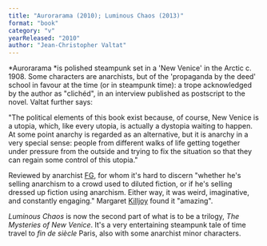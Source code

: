 ```yaml
---
title: "Aurorarama (2010); Luminous Chaos (2013)"
format: "book"
category: "v"
yearReleased: "2010"
author: "Jean-Christopher Valtat"
---
```

*Aurorarama *is polished steampunk set in a 'New Venice' in the Arctic c. 1908. Some characters are anarchists, but of the 'propaganda by the deed' school in favour at the time (or in steampunk time): a trope acknowledged by the author as "clichéd", in an interview published as postscript to the novel. Valtat further says:

"The political elements of this book exist because, of course, New Venice is a utopia, which, like every utopia, is actually a dystopia waiting to happen. At some point anarchy is regarded as an alternative, but it is anarchy in a very special sense: people from different walks of life getting together under pressure from the outside and trying to fix the situation so that they can regain some control of this utopia."

Reviewed by anarchist [FG](https://web.archive.org/web/20161129061226/www.leftbankbooks.com/sp.php), for whom it's hard to discern "whether he's selling anarchism to a crowd used to diluted fiction, or if he's selling dressed up fiction using anarchism. Either way, it was weird, imaginative, and constantly engaging." Margaret [Killjoy](http://www.whitecatpublications.com/interview-with-margaret-kiljoy/) found it "amazing".

*Luminous Chaos* is now the second part of what is to be a trilogy, *The Mysteries of New Venice*. It's a very entertaining steampunk tale of time travel to *fin de siècle* Paris, also with some anarchist minor characters.
 
